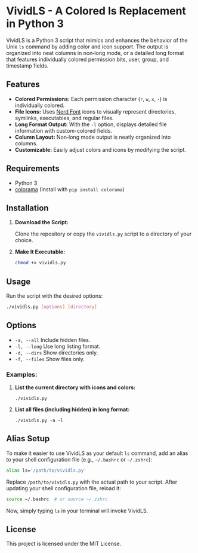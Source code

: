 # VividLS - A Colored ls Replacement in Python 3

VividLS is a Python 3 script that mimics and enhances the behavior of the Unix `ls` command by adding color and icon support. The output is organized into neat columns in non‑long mode, or a detailed long format that features individually colored permission bits, user, group, and timestamp fields.

## Features

- **Colored Permissions:** Each permission character (`r`, `w`, `x`, `-`) is individually colored.
- **File Icons:** Uses [Nerd Font](https://www.nerdfonts.com/) icons to visually represent directories, symlinks, executables, and regular files.
- **Long Format Output:** With the `-l` option, displays detailed file information with custom-colored fields.
- **Column Layout:** Non‑long mode output is neatly organized into columns.
- **Customizable:** Easily adjust colors and icons by modifying the script.

## Requirements

- Python 3
- [colorama](https://pypi.org/project/colorama/) (Install with `pip install colorama`)

## Installation

1. **Download the Script:**

   Clone the repository or copy the `vividls.py` script to a directory of your choice.

2. **Make It Executable:**

   ```bash
   chmod +x vividls.py
   ```

## Usage

  Run the script with the desired options:

   ```bash
   ./vividls.py [options] [directory]
   ```

## Options

   - `-a, --all`    Include hidden files.
   - `-l, --long`    Use long listing format.
   - `-d, --dirs`    Show directories only.
   - `-f, --files`    Show files only.

### Examples:

  1. **List the current directory with icons and colors:**  
     ```
     ./vividls.py
     ```

  2. **List all files (including hidden) in long format:**
     ```
     ./vividls.py -a -l
     ```

## Alias Setup

To make it easier to use VividLS as your default `ls` command, add an alias to your shell configuration file (e.g., `~/.bashrc` or `~/.zshrc`):
```bash
alias ls='/path/to/vividls.py'
```

Replace `/path/to/vividls.py` with the actual path to your script. After updating your shell configuration file, reload it:

```bash
source ~/.bashrc  # or source ~/.zshrc
```

Now, simply typing `ls` in your terminal will invoke VividLS.


## License

This project is licensed under the MIT License.

